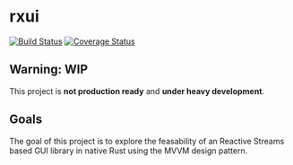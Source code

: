 # rxui

[![Build Status](https://travis-ci.org/alexanderlinne/rxui.svg?branch=master)](https://travis-ci.org/alexanderlinne/rxui)
[![Coverage Status](https://coveralls.io/repos/github/alexanderlinne/rxui/badge.svg?branch=master)](https://coveralls.io/github/alexanderlinne/rxui?branch=master)

## Warning: WIP

This project is **not production ready** and **under heavy development**.

## Goals

The goal of this project is to explore the feasability of an Reactive Streams based GUI library in native Rust using the MVVM design pattern.
